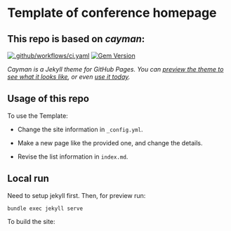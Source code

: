 # Template of conference homepage

## This repo is based on *cayman*:
[![.github/workflows/ci.yaml](https://github.com/pages-themes/cayman/actions/workflows/ci.yaml/badge.svg)](https://github.com/pages-themes/cayman/actions/workflows/ci.yaml) [![Gem Version](https://badge.fury.io/rb/jekyll-theme-cayman.svg)](https://badge.fury.io/rb/jekyll-theme-cayman)

*Cayman is a Jekyll theme for GitHub Pages. You can [preview the theme to see what it looks like](http://pages-themes.github.io/cayman), or even [use it today](https://github.com/pages-themes/cayman?tab=readme-ov-file#usage).*


## Usage of this repo

To use the Template:

- Change the site information in `_config.yml`.

- Make a new page like the provided one, and change the details.

- Revise the list information in `index.md`.

## Local run

Need to setup jekyll first. Then, for preview run: 
```
bundle exec jekyll serve
```

To build the site:
